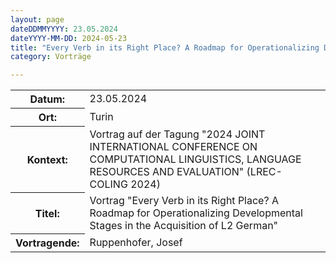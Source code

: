 ```yaml
---
layout: page
dateDDMMYYYY: 23.05.2024
dateYYYY-MM-DD: 2024-05-23
title: "Every Verb in its Right Place? A Roadmap for Operationalizing Developmental Stages in the Acquisition of L2 German"
category: Vorträge

---
```


<table>
    <tr>
      <th>Datum: </th>
      <td>23.05.2024</td>
    </tr>
     <tr>
      <th>Ort: </th>
      <td>Turin</td>
    </tr>
     <tr>
      <th>Kontext: </th>
      <td>Vortrag auf der Tagung "2024 JOINT INTERNATIONAL CONFERENCE ON COMPUTATIONAL LINGUISTICS, LANGUAGE
RESOURCES AND EVALUATION" (LREC-COLING 2024)</td>
    </tr>
    <tr>
      <th>Titel: </th>
      <td>Vortrag "Every Verb in its Right Place? A Roadmap for Operationalizing Developmental Stages in the Acquisition of L2 German"</td>
    </tr>
    <tr>
      <th>Vortragende: </th>
      <td>Ruppenhofer, Josef</td>
    </tr>
</table>
